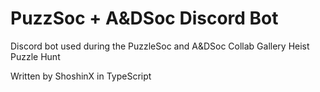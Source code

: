 # PuzzSoc + A&DSoc Discord Bot
Discord bot used during the PuzzleSoc and A&DSoc Collab Gallery Heist Puzzle Hunt

Written by ShoshinX in TypeScript
